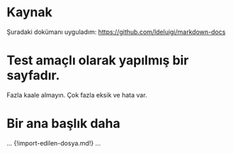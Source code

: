 # Kaynak
Şuradaki dokümanı uyguladım:
https://github.com/ldeluigi/markdown-docs

# Test amaçlı olarak yapılmış bir sayfadır.
Fazla kaale almayın. Çok fazla eksik ve hata var.

# Bir ana başlık daha
...
{!import-edilen-dosya.md!}
...
